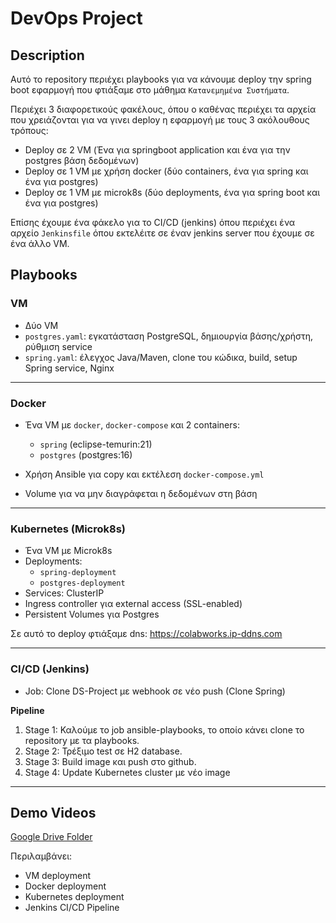# DevOps Project

## Description

Αυτό το repository περιέχει playbooks για να κάνουμε deploy την spring boot εφαρμογή που φτιάξαμε στο μάθημα `Κατανεμημένα Συστήματα`.

Περιέχει 3 διαφορετικούς φακέλους, όπου ο καθένας περιέχει τα αρχεία που χρειάζονται για να γινει deploy η εφαρμογή με τους 3 ακόλουθους τρόπους:

- Deploy σε 2 VM (Ένα για springboot application και ένα για την postgres βάση δεδομένων)
- Deploy σε 1 VM με χρήση docker (δύο containers, ένα για spring και ένα για postgres)
- Deploy σε 1 VM με microk8s (δύο deployments, ένα για spring boot και ένα για postgres)

Επίσης έχουμε ένα φάκελο για το CI/CD (jenkins) όπου περιέχει ένα αρχείο `Jenkinsfile` όπου εκτελέιτε σε έναν jenkins server που έχουμε σε ένα άλλο VM.

## Playbooks

### VM
- Δύο VM
- `postgres.yaml`: εγκατάσταση PostgreSQL, δημιουργία βάσης/χρήστη, ρύθμιση service
- `spring.yaml`: έλεγχος Java/Maven, clone του κώδικα, build, setup Spring service, Nginx

---

### Docker
- Ένα VM με `docker`, `docker-compose` και 2 containers:
  - `spring` (eclipse-temurin:21)
  - `postgres` (postgres:16)

- Χρήση Ansible για copy και εκτέλεση `docker-compose.yml`
- Volume για να μην διαγράφεται η δεδομένων στη βάση

---

### Kubernetes (Microk8s)

- Ένα VM με Microk8s
- Deployments:
  - `spring-deployment`
  - `postgres-deployment`
- Services: ClusterIP
- Ingress controller για external access (SSL-enabled)
- Persistent Volumes για Postgres

Σε αυτό το deploy φτιάξαμε dns:
https://colabworks.ip-ddns.com

---

### CI/CD (Jenkins)

- Job: Clone DS-Project με webhook σε νέο push (Clone Spring)

**Pipeline**

1. Stage 1: Καλούμε το job ansible-playbooks, το οποίο κάνει clone το repository με τα playbooks.
2. Stage 2: Τρέξιμο test σε H2 database.
3. Stage 3: Build image και push στο github.
4. Stage 4: Update Kubernetes cluster με νέο image

---

## Demo Videos

[Google Drive Folder](https://drive.google.com/drive/folders/1PNUpmBhnm171zlQU_d59r0eacApiBOww)

Περιλαμβάνει:
- VM deployment
- Docker deployment
- Kubernetes deployment
- Jenkins CI/CD Pipeline

